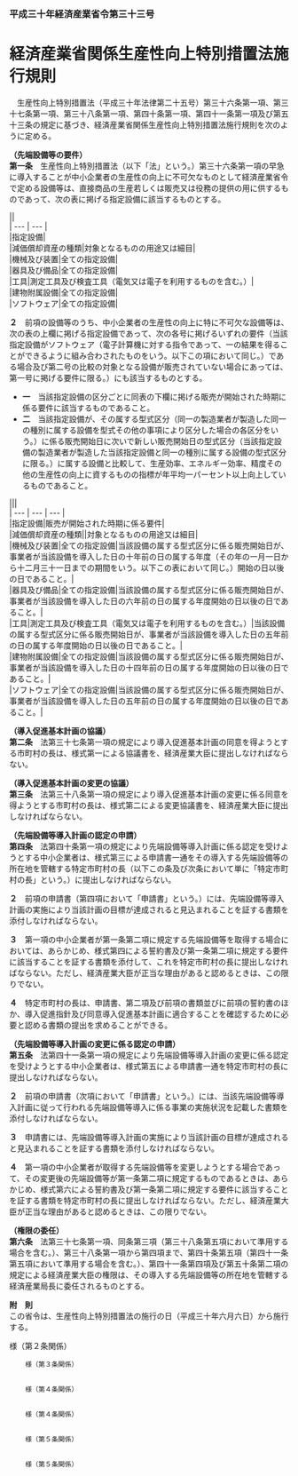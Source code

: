 ### 平成三十年経済産業省令第三十三号  
# 経済産業省関係生産性向上特別措置法施行規則  
　生産性向上特別措置法（平成三十年法律第二十五号）第三十六条第一項、第三十七条第一項、第三十八条第一項、第四十条第一項、第四十一条第一項及び第五十三条の規定に基づき、経済産業省関係生産性向上特別措置法施行規則を次のように定める。  
  
**（先端設備等の要件）**  
**第一条**　生産性向上特別措置法（以下「法」という。）第三十六条第一項の早急に導入することが中小企業者の生産性の向上に不可欠なものとして経済産業省令で定める設備等は、直接商品の生産若しくは販売又は役務の提供の用に供するものであって、次の表に掲げる指定設備に該当するものとする。  

||  
| --- | --- |  
|指定設備|  
|減価償却資産の種類|対象となるものの用途又は細目|  
|機械及び装置|全ての指定設備|  
|器具及び備品|全ての指定設備|  
|工具|測定工具及び検査工具（電気又は電子を利用するものを含む。）|  
|建物附属設備|全ての指定設備|  
|ソフトウェア|全ての指定設備|  
  
  
**２**　前項の設備等のうち、中小企業者の生産性の向上に特に不可欠な設備等は、次の表の上欄に掲げる指定設備であって、次の各号に掲げるいずれの要件（当該指定設備がソフトウェア（電子計算機に対する指令であって、一の結果を得ることができるように組み合わされたものをいう。以下この項において同じ。）である場合及び第二号の比較の対象となる設備が販売されていない場合にあっては、第一号に掲げる要件に限る。）にも該当するものとする。  
* **一**　当該指定設備の区分ごとに同表の下欄に掲げる販売が開始された時期に係る要件に該当するものであること。  
* **二**　当該指定設備が、その属する型式区分（同一の製造業者が製造した同一の種別に属する設備を型式その他の事項により区分した場合の各区分をいう。）に係る販売開始日に次いで新しい販売開始日の型式区分（当該指定設備の製造業者が製造した当該指定設備と同一の種別に属する設備の型式区分に限る。）に属する設備と比較して、生産効率、エネルギー効率、精度その他の生産性の向上に資するものの指標が年平均一パーセント以上向上しているものであること。  

|||  
| --- | --- | --- |  
|指定設備|販売が開始された時期に係る要件|  
|減価償却資産の種類||対象となるものの用途又は細目|  
|機械及び装置|全ての指定設備|当該設備の属する型式区分に係る販売開始日が、事業者が当該設備を導入した日の十年前の日の属する年度（その年の一月一日から十二月三十一日までの期間をいう。以下この表において同じ。）開始の日以後の日であること。|  
|器具及び備品|全ての指定設備|当該設備の属する型式区分に係る販売開始日が、事業者が当該設備を導入した日の六年前の日の属する年度開始の日以後の日であること。|  
|工具|測定工具及び検査工具（電気又は電子を利用するものを含む。）|当該設備の属する型式区分に係る販売開始日が、事業者が当該設備を導入した日の五年前の日の属する年度開始の日以後の日であること。|  
|建物附属設備|全ての指定設備|当該設備の属する型式区分に係る販売開始日が、事業者が当該設備を導入した日の十四年前の日の属する年度開始の日以後の日であること。|  
|ソフトウェア|全ての指定設備|当該設備の属する型式区分に係る販売開始日が、事業者が当該設備を導入した日の五年前の日の属する年度開始の日以後の日であること。|  
  
  
**（導入促進基本計画の協議）**  
**第二条**　法第三十七条第一項の規定により導入促進基本計画の同意を得ようとする市町村の長は、様式第一による協議書を、経済産業大臣に提出しなければならない。  
  
**（導入促進基本計画の変更の協議）**  
**第三条**　法第三十八条第一項の規定により導入促進基本計画の変更に係る同意を得ようとする市町村の長は、様式第二による変更協議書を、経済産業大臣に提出しなければならない。  
  
**（先端設備等導入計画の認定の申請）**  
**第四条**　法第四十条第一項の規定により先端設備等導入計画に係る認定を受けようとする中小企業者は、様式第三による申請書一通をその導入する先端設備等の所在地を管轄する特定市町村の長（以下この条及び次条において単に「特定市町村の長」という。）に提出しなければならない。  
  
**２**　前項の申請書（第四項において「申請書」という。）には、先端設備等導入計画の実施により当該計画の目標が達成されると見込まれることを証する書類を添付しなければならない。  
  
**３**　第一項の中小企業者が第一条第二項に規定する先端設備等を取得する場合においては、あらかじめ、様式第四による誓約書及び第一条第二項に規定する要件に該当することを証する書類を添付して、これを特定市町村の長に提出しなければならない。ただし、経済産業大臣が正当な理由があると認めるときは、この限りでない。  
  
**４**　特定市町村の長は、申請書、第二項及び前項の書類並びに前項の誓約書のほか、導入促進指針及び同意導入促進基本計画に適合することを確認するために必要と認める書類の提出を求めることができる。  
  
**（先端設備等導入計画の変更に係る認定の申請）**  
**第五条**　法第四十一条第一項の規定により先端設備等導入計画の変更に係る認定を受けようとする中小企業者は、様式第五による申請書一通を特定市町村の長に提出しなければならない。  
  
**２**　前項の申請書（次項において「申請書」という。）には、当該先端設備等導入計画に従って行われる先端設備等導入に係る事業の実施状況を記載した書類を添付しなければならない。  
  
**３**　申請書には、先端設備等導入計画の実施により当該計画の目標が達成されると見込まれることを証する書類を添付しなければならない。  
  
**４**　第一項の中小企業者が取得する先端設備等を変更しようとする場合であって、その変更後の先端設備等が第一条第二項に規定するものであるときは、あらかじめ、様式第六による誓約書及び第一条第二項に規定する要件に該当することを証する書類を特定市町村の長に提出しなければならない。ただし、経済産業大臣が正当な理由があると認めるときは、この限りでない。  
  
**（権限の委任）**  
**第六条**　法第三十七条第一項、同条第三項（第三十八条第五項において準用する場合を含む。）、第三十八条第一項から第四項まで、第四十条第五項（第四十一条第五項において準用する場合を含む。）、第四十一条第四項及び第五十条第二項の規定による経済産業大臣の権限は、その導入する先端設備等の所在地を管轄する経済産業局長に委任されるものとする。  
  
**附　則**  
この省令は、生産性向上特別措置法の施行の日（平成三十年六月六日）から施行する。  
  
様（第２条関係）  

          
        様（第３条関係）  

          
        様（第４条関係）  

          
        様（第４条関係）  

          
        様（第５条関係）  

          
        様（第５条関係）  

          
        